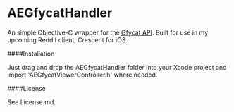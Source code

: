 AEGfycatHandler
===============

An simple Objective-C wrapper for the [Gfycat API](http://gfycat.com/api). Built for use in my upcoming Reddit client, Crescent for iOS.

####Installation

Just drag and drop the AEGfycatHandler folder into your Xcode project and import 'AEGfycatViewerController.h' where needed.

####License

See License.md.


